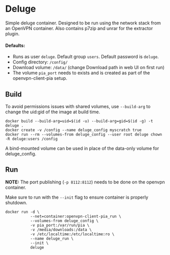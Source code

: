 # Deluge

Simple deluge container. Designed to be run using the network stack from an
OpenVPN container. Also contains p7zip and unrar for the extractor plugin.

#### Defaults:

- Runs as user `deluge`. Default group `users`. Default password is `deluge`.
- Config directory: `/config/`
- Download volume: `/data/` (change Download path in web UI on first run)
- The volume `pia_port` needs to exists and is created as part of the
  openvpn-client-pia setup.

## Build

To avoid permissions issues with shared volumes, use `--build-arg` to change the
uid:gid of the image at build time.

    docker build --build-arg=uid=$(id -u) --build-arg=gid=$(id -g) -t deluge .
    docker create -v /config --name deluge_config myscratch true
    docker run --rm --volumes-from deluge_config --user root deluge chown -R deluge:users /config

A bind-mounted volume can be used in place of the data-only volume for
deluge_config.

## Run

<b>NOTE:</b> The port publishing (`-p 8112:8112`) needs to be done on the
openvpn container.

Make sure to run with the `--init` flag to ensure container is properly
shutdown.

    docker run -d \
               --net=container:openvpn-client-pia_run \
               --volumes-from deluge_config \
               -v pia_port:/var/run/pia \
               -v /media/downloads:/data \
               -v /etc/localtime:/etc/localtime:ro \
               --name deluge_run \
               --init \
               deluge
